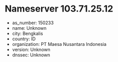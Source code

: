 # Nameserver 103.71.25.12

* as_number: 150233
* name: Unknown
* city: Bengkalis
* country: ID
* organization: PT Maesa Nusantara Indonesia
* version: Unknown
* dnssec: Unknown
